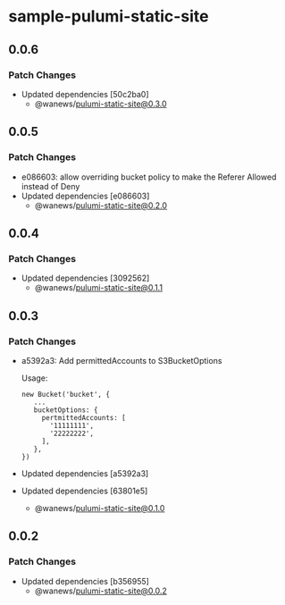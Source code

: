 # sample-pulumi-static-site

## 0.0.6

### Patch Changes

- Updated dependencies [50c2ba0]
  - @wanews/pulumi-static-site@0.3.0

## 0.0.5

### Patch Changes

- e086603: allow overriding bucket policy to make the Referer Allowed instead of Deny
- Updated dependencies [e086603]
  - @wanews/pulumi-static-site@0.2.0

## 0.0.4

### Patch Changes

- Updated dependencies [3092562]
  - @wanews/pulumi-static-site@0.1.1

## 0.0.3

### Patch Changes

- a5392a3: Add permittedAccounts to S3BucketOptions

  Usage:

  ```
  new Bucket('bucket', {
     ...
     bucketOptions: {
       pertmittedAccounts: [
         '11111111',
         '22222222',
       ],
     },
  })
  ```

- Updated dependencies [a5392a3]
- Updated dependencies [63801e5]
  - @wanews/pulumi-static-site@0.1.0

## 0.0.2

### Patch Changes

- Updated dependencies [b356955]
  - @wanews/pulumi-static-site@0.0.2
